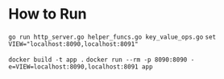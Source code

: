 # How to Run

`go run http_server.go helper_funcs.go key_value_ops.go`
`set VIEW="localhost:8090,localhost:8091" `

`docker build -t app .`
`docker run --rm -p 8090:8090 -e=VIEW=localhost:8090,localhost:8091 app`
